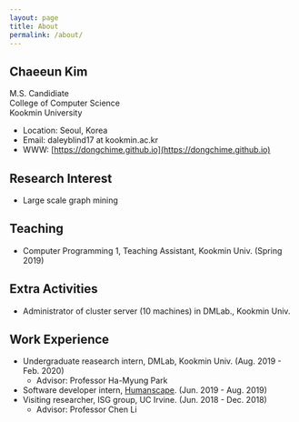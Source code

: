 ```yaml
---
layout: page
title: About
permalink: /about/
---
```


## Chaeeun Kim
M.S. Candidiate<br/>
College of Computer Science  
Kookmin University

* Location: Seoul, Korea
* Email: daleyblind17 at kookmin.ac.kr
* WWW: [https://dongchime.github.io](https://dongchime.github.io)

## Research Interest
* Large scale graph mining

## Teaching
* Computer Programming 1, Teaching Assistant, Kookmin Univ. (Spring 2019)

## Extra Activities
* Administrator of cluster server (10 machines) in DMLab., Kookmin Univ.

## Work Experience
* Undergraduate reasearch intern, DMLab, Kookmin Univ. (Aug. 2019 - Feb. 2020)
    + Advisor: Professor Ha-Myung Park
* Software developer intern, [Humanscape](https://humanscape.io/kr/). (Jun. 2019 - Aug. 2019)
* Visiting researcher, ISG group, UC Irvine. (Jun. 2018 - Dec. 2018) 
    + Advisor: Professor Chen Li